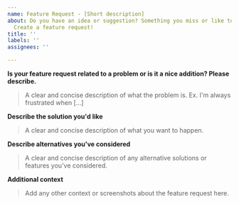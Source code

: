 ```yaml
---
name: Feature Request - [Short description]
about: Do you have an idea or suggestion? Something you miss or like to see added?
  Create a feature request!
title: ''
labels: ''
assignees: ''

---
```


**Is your feature request related to a problem or is it a nice addition? Please describe.**

> A clear and concise description of what the problem is. Ex. I'm always frustrated when [...]

**Describe the solution you'd like**

> A clear and concise description of what you want to happen.

**Describe alternatives you've considered**

> A clear and concise description of any alternative solutions or features you've considered.

**Additional context**

> Add any other context or screenshots about the feature request here.
